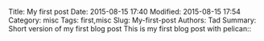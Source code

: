 Title: My first post
Date: 2015-08-15 17:40
Modified: 2015-08-15 17:54
Category: misc
Tags: first,misc
Slug: My-first-post
Authors: Tad
Summary: Short version of my first blog post
This is my first blog post with pelican::

